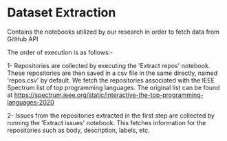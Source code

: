 # Dataset Extraction
Contains the notebooks utilized by our research in order to fetch data from GitHub API

The order of execution is as follows:-

1- Repositories are collected by executing the 'Extract repos' notebook.
These repositories are then saved in a csv file in the same directly, named 'repos.csv' by default. We fetch the repositories associated with the IEEE Spectrum list of top programming languages.
The original list can be found at https://spectrum.ieee.org/static/interactive-the-top-programming-languages-2020

2- Issues from the repositories extracted in the first step are collected by running the 'Extract issues' notebook.
This fetches information for the repositories such as body, description, labels, etc. 

